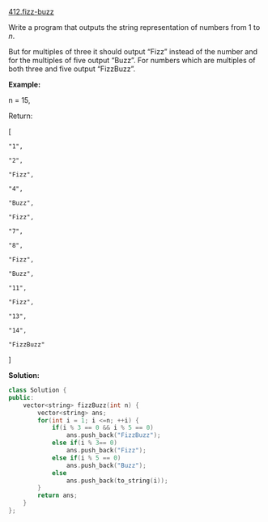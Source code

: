 [412.fizz-buzz](https://leetcode.com/problems/fizz-buzz/)  

Write a program that outputs the string representation of numbers from 1 to _n_.

But for multiples of three it should output “Fizz” instead of the number and for the multiples of five output “Buzz”. For numbers which are multiples of both three and five output “FizzBuzz”.

**Example:**

  
n = 15,
  

  
Return:
  
\[
  
    "1",
  
    "2",
  
    "Fizz",
  
    "4",
  
    "Buzz",
  
    "Fizz",
  
    "7",
  
    "8",
  
    "Fizz",
  
    "Buzz",
  
    "11",
  
    "Fizz",
  
    "13",
  
    "14",
  
    "FizzBuzz"
  
\]  



**Solution:**  

```cpp
class Solution {
public:
    vector<string> fizzBuzz(int n) {
        vector<string> ans;
        for(int i = 1; i <=n; ++i) {
            if(i % 3 == 0 && i % 5 == 0)
                ans.push_back("FizzBuzz");
            else if(i % 3== 0)
                ans.push_back("Fizz");
            else if(i % 5 == 0)
                ans.push_back("Buzz");
            else
                ans.push_back(to_string(i));
        }
        return ans;
    }
};
```
      